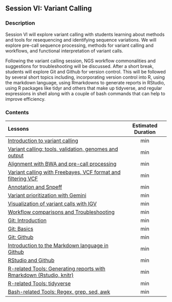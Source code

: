 ## Session VI: Variant Calling

### Description

Session VI will explore variant calling with students learning about methods and tools for resequencing and identifying sequence variations. We will explore pre-call sequence processing, methods for variant calling and workflows, and functional interpretation of variant calls.

Following the variant calling session, NGS workflow commonalities and suggestions for troubleshooting will be discussed. After a short break, students will explore Git and Github for version control. This will be followed by several short topics including, incorporating version control into R, using the markdown language, using Rmarkdowns to generate reports in RStudio, using R packages like tidyr and others that make up tidyverse, and regular expressions in shell along with a couple of bash commands that can help to improve efficiency.

### Contents

| Lessons | Estimated Duration |
|:------------------------|:----------:|
| [Introduction to variant calling]() |  min |
| [Variant calling: tools, validation, genomes and output]() |  min |
| [Alignment with BWA and pre-call processing]() |  min |
| [Variant calling with Freebayes, VCF format and filtering VCF]() |  min |
| [Annotation and Snpeff]() |  min |
| [Variant prioritization with Gemini]() |  min |
| [Visualization of variant calls with IGV]() |  min |
| [Workflow comparisons and Troubleshooting]() |  min |
| [Git: Introduction]() |  min |
| [Git: Basics]() |  min |
| [Git: Github]() |  min |
| [Introduction to the Markdown language in Github]() |  min |
| [RStudio and Github]() |  min |
| [R-related Tools: Generating reports with Rmarkdown (Rstudio, knitr)]() |  min |
| [R-related Tools: tidyverse]() |  min |
| [Bash-related Tools: Regex, grep, sed, awk]() |  min |
